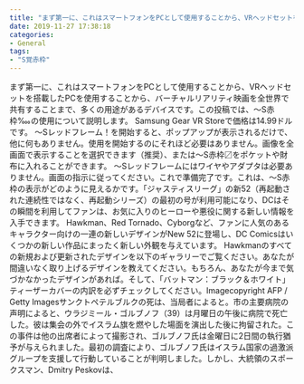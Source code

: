 ```yaml
---
title: "まず第一に、これはスマートフォンをPCとして使用することから、VRヘッドセットを搭載したPCを使用することから、バーチャルリアリティ映画を全世界で共有することまで、多くの用途があるデバイスです。"
date: 2019-11-27 17:38:18
categories:
- General
tags:
- "S覚赤枠"
---
```


まず第一に、これはスマートフォンをPCとして使用することから、VRヘッドセットを搭載したPCを使用することから、バーチャルリアリティ映画を全世界で共有することまで、多くの用途があるデバイスです。この投稿では、〜S赤枠‱の使用について説明します。 Samsung Gear VR Storeで価格は14.99ドルです。 〜Sレッドフレーム！を開始すると、ポップアップが表示されるだけで、他に何もありません。使用を開始するのにそれほど必要はありません。画像を全画面で表示することを選択できます（推奨）、または〜S赤枠〼をポケットや財布に入れることができます。 〜Sレッドフレームにはワイヤやアダプタは必要ありません。画面の指示に従ってください。これで準備完了です。これは、〜S赤枠の表示がどのように見えるかです。「ジャスティスリーグ」の新52（再起動された連続性ではなく、再起動シリーズ）の最初の号が利用可能になり、DCはその瞬間を利用してファンは、お気に入りのヒーローや悪役に関する新しい情報を入手できます。 Hawkman、Red Tornado、Cyborgなど、ファンに人気のあるキャラクター向けの一連の新しいデザインがNew 52に登場し、DC Comicsはいくつかの新しい作品にまったく新しい外観を与えています。 Hawkmanのすべての新規および更新されたデザインを以下のギャラリーでご覧ください。あなたが間違いなく取り上げるデザインを教えてください。もちろん、あなたが今まで気づかなかったデザインがあれば。そして、「バットマン：ブラック＆ホワイト」ティーザーカバーの内訳を必ずチェックしてください。Imagecopyright AFP / Getty Imagesサンクトペテルブルクの死は、当局者によると。市の主要病院の声明によると、ウラジミール・ゴルブノフ（39）は月曜日の午後に病院で死亡した。彼は集会の外でイスラム旗を燃やした場面を演出した後に拘留された。この事件は他の出席者によって撮影され、ゴルブノフ氏は金曜日に2日間の執行猶予が与えられました。最初の調査により、ゴルブノフ氏はイスラム国家の過激派グループを支援して行動していることが判明しました。しかし、大統領のスポークスマン、Dmitry Peskovは、
